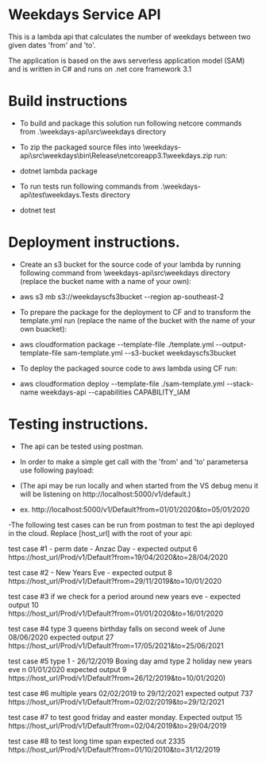 
# Weekdays Service API

This is a lambda api that calculates the number of weekdays between two given dates 'from' and 'to'.

The application is based on the aws serverless application model (SAM) and is written in C# and runs on .net core framework 3.1


# Build instructions
- To build and package this solution run following netcore commands from .\weekdays-api\src\weekdays directory

- To zip the packaged source files into \weekdays-api\src\weekdays\bin\Release\netcoreapp3.1\weekdays.zip run:
- dotnet lambda package 

- To run tests run following commands from .\weekdays-api\test\weekdays.Tests directory
- dotnet test


# Deployment instructions. 

  - Create an s3 bucket for the source code of your lambda by running following command from \weekdays-api\src\weekdays directory (replace the bucket name with a name of your own): 
  - aws s3 mb s3://weekdayscfs3bucket --region ap-southeast-2

  - To prepare the package for the deployment to CF and to transform the template.yml run (replace the name of the bucket with the name of your own buacket):
  - aws cloudformation package --template-file ./template.yml --output-template-file sam-template.yml --s3-bucket weekdayscfs3bucket

  - To deploy the packaged source code to aws lambda using CF run:
  - aws cloudformation deploy --template-file ./sam-template.yml --stack-name weekdays-api --capabilities CAPABILITY_IAM

  
# Testing instructions. 
 - The api can be tested using postman.
 - In order to make a simple get call with the 'from' and 'to' parametersa use following payload:
 - (The api may be run locally and when started from the VS debug menu it will be listening on http://localhost:5000/v1/default.) 

 - ex. http://localhost:5000/v1/Default?from=01/01/2020&to=05/01/2020


 
 -The following test cases can be run from postman to test the api deployed in the cloud. Replace [host_url] with the root of your api:
 
   test case #1 - perm date - Anzac Day - expected output 6</br>
   https://host_url/Prod/v1/Default?from=19/04/2020&to=28/04/2020

   test case #2 - New Years Eve - expected output 8
   https://host_url/Prod/v1/Default?from=29/11/2019&to=10/01/2020</br>

   test case #3 if we check for a period around new years eve - expected output 10</br>
   https://host_url/Prod/v1/Default?from=01/01/2020&to=16/01/2020

   test case #4 type 3 queens birthday falls on second week of June 08/06/2020 expected output 27</br>
   https://host_url/Prod/v1/Default?from=17/05/2021&to=25/06/2021

   test case #5 type 1 - 26/12/2019 Boxing day amd type 2 holiday new years eve n 01/01/2020 expected output 9</br>
   https://host_url/Prod/v1/Default?from=26/12/2019&to=10/01/2020)

   test case #6 multiple years 02/02/2019 to 29/12/2021 expected output 737</br>
   https://host_url/Prod/v1/Default?from=02/02/2019&to=29/12/2021

   test case #7 to test good friday and easter monday. Expected output 15</br>
   https://host_url/Prod/v1/Default?from=02/04/2019&to=29/04/2019

   test case #8 to test long time span expected out 2335</br>
   https://host_url/Prod/v1/Default?from=01/10/2010&to=31/12/2019
